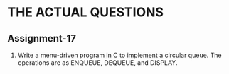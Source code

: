 # THE ACTUAL QUESTIONS

## Assignment-17

1. Write a menu-driven program in C to implement a circular queue.  The operations are as ENQUEUE, DEQUEUE, and DISPLAY.
